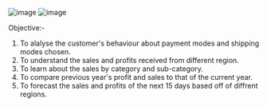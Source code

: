 ![image](https://github.com/Reiine/PowerBi-Sales-Dashboard/assets/19761028/831589b4-f502-4922-b0c3-1cc0068a41d2)
![image](https://github.com/Reiine/PowerBi-Sales-Dashboard/assets/19761028/2c9a4cb2-6475-4ee4-85e9-3a182d0c7158)


Objective:-
1. To alalyse the customer's behaviour about payment modes and shipping modes chosen.
2. To understand the sales and profits received from different region.
3. To learn about the sales by category and sub-category.
4. To compare previous year's profit and sales to that of the current year.
5. To forecast the sales and profits of the next 15 days based off of diffrent regions.
